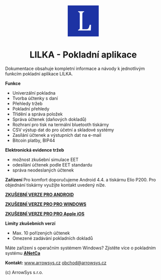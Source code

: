 
<div align="center">
    <p>
        <img height="100" width="100" src="img/lilka-300x300.png"> 
    </p>
</div>

<div align="center">
    <h1>
        LILKA - Pokladní aplikace 
    </h1>
</div>

Dokumentace obsahuje kompletní informace a návody k jednotlivým funkcím pokladní aplikace LILKA.

<b> Funkce </b>
* Univerzální pokladna
* Tvorba účtenky s daní
* Přehledy tržeb 
* Pokladní přehledy
* Třídění a správa položek
* Správa účtenek (daňových dokladů)
* Rozhraní pro tisk na termální bluetooth tiskárny
* CSV výstup dat do pro účetní a skladové systémy
* Zasílání účtenek a výstupních dat na e-mail
* Bitcoin platby, BIP44

<b> Elektronická evidence tržeb </b>
* možnost zkušební simulace EET
* odesílání účtenek podle EET standardu
* správa neodeslaných účtenek

<b> Zařízení </b>
Pro komfort doporučujeme Android 4.4. a tiskárnu Elio P200. Pro objednání tiskárny využijte kontakt uvedený níže.

<b><a href="https://play.google.com/store/apps/details?id=com.arrowsys.lilkademo"> ZKUŠEBNÍ VERZE PRO ANDROID</a></b>

<b><a href="https://www.microsoft.com/store/apps/9nblggh67zhx"> ZKUŠEBNÍ VERZE PRO PRO WINDOWS</a></b>

<b><a href="https://itunes.apple.com/cz/app/eet-pokladna-lilka/id1098126251"> ZKUŠEBNÍ VERZE PRO PRO Apple iOS </a></b>

<b> Limity zkušebních verzí </b>
* Max. 10 pořízených účtenek
* Omezené zadávání pokladních dokladů

Máte zařízení s operačním systémem Windows? Zjistěte více o pokladním systému **[ANetCa](http://www.anetcash.cz)**

<b> Kontakt: </b>
www.arrowsys.cz
obchod@arrowsys.cz

(c) ArrowSys s.r.o.